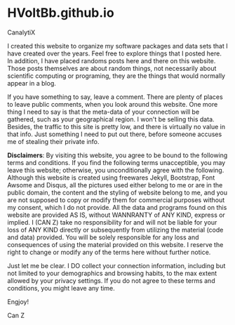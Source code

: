 # HVoltBb.github.io
CanalytiX

I created this website to organize my software packages and data sets that I have created over the years. Feel free to explore things that I posted here. In addition, I have placed randoms posts here and there on this website. Those posts themselves are about random things, not necessarily about scientific computing or programing, they are the things that would normally appear in a blog.

If you have something to say, leave a comment. There are plenty of places to leave public comments, when you look around this website. One more thing I need to say is that the meta-data of your connection will be gathered, such as your geographical region. I won't be selling this data. Besides, the traffic to this site is pretty low, and there is virtually no value in that info. Just something I need to put out there, before someone accuses me of stealing their private info.

__Disclaimers__: By visiting this website, you agree to be bound to the following terms and conditions. If you find the following terms unacceptible, you may leave this website; otherwise, you unconditionally agree with the following. Although this website is created using freewares Jekyll, Bootstrap, Font Awsome and Disqus, all the pictures used either belong to me or are in the public domain, the content and the styling of website belong to me, and you are not supposed to copy or modify them for commercial purposes without my consent, which I do not provide. All the data and programs found on this website are provided AS IS, without WANNRANTY of ANY KIND, express or implied. I (CAN Z) take no responsibility for and will not be liable for your loss of ANY KIND directly or subsequently from utilizing the material (code and data) provided. You will be solely responsible for any loss and consequences of using the material provided on this website. I reserve the right to change or modify any of the terms here without further notice.

Just let me be clear. I DO collect your connection information, including but not limited to your demographics and browsing habits, to the max extent allowed by your privacy settings. If you do not agree to these terms and conditions, you might leave any time.

Engjoy!

Can Z
